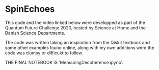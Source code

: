 # SpinEchoes
This code and the video linked below were developped as part of the Quantum Future Challenge
2020, hosted by Science at Home and the Danish Science Departments.

The code was written taking an inspiration from the Qiskit textbook and some other examples
found online, along with my own additions were the code was clumsy or difficukt to follow.

THE FINAL NOTEBOOK IS 'MeasuringDecoherence.ipynb'.
